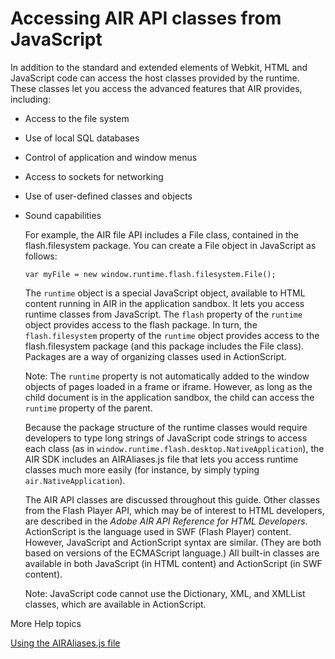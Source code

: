 # Accessing AIR API classes from JavaScript

In addition to the standard and extended elements of Webkit, HTML and JavaScript
code can access the host classes provided by the runtime. These classes let you
access the advanced features that AIR provides, including:

- Access to the file system

- Use of local SQL databases

- Control of application and window menus

- Access to sockets for networking

- Use of user-defined classes and objects

- Sound capabilities

  For example, the AIR file API includes a File class, contained in the
  flash.filesystem package. You can create a File object in JavaScript as
  follows:

      var myFile = new window.runtime.flash.filesystem.File();

  The `runtime` object is a special JavaScript object, available to HTML content
  running in AIR in the application sandbox. It lets you access runtime classes
  from JavaScript. The `flash` property of the `runtime` object provides access
  to the flash package. In turn, the `flash.filesystem` property of the
  `runtime` object provides access to the flash.filesystem package (and this
  package includes the File class). Packages are a way of organizing classes
  used in ActionScript.

  Note: The `runtime` property is not automatically added to the window objects
  of pages loaded in a frame or iframe. However, as long as the child document
  is in the application sandbox, the child can access the `runtime` property of
  the parent.

  Because the package structure of the runtime classes would require developers
  to type long strings of JavaScript code strings to access each class (as in
  `window.runtime.flash.desktop.NativeApplication`), the AIR SDK includes an
  AIRAliases.js file that lets you access runtime classes much more easily (for
  instance, by simply typing `air.NativeApplication`).

  The AIR API classes are discussed throughout this guide. Other classes from
  the Flash Player API, which may be of interest to HTML developers, are
  described in the _Adobe AIR API Reference for HTML Developers_. ActionScript
  is the language used in SWF (Flash Player) content. However, JavaScript and
  ActionScript syntax are similar. (They are both based on versions of the
  ECMAScript language.) All built-in classes are available in both JavaScript
  (in HTML content) and ActionScript (in SWF content).

  Note: JavaScript code cannot use the Dictionary, XML, and XMLList classes,
  which are available in ActionScript.

More Help topics

[Using the AIRAliases.js file](./using-the-airaliases-js-file.md)
